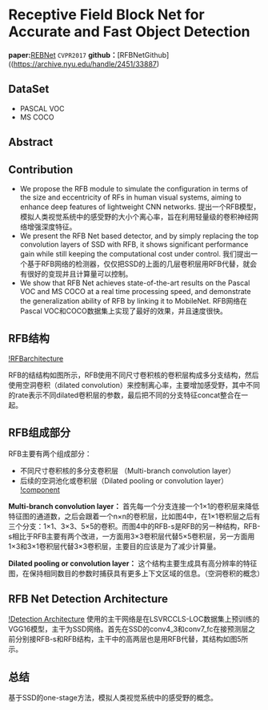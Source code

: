# Receptive Field Block Net for Accurate and Fast Object Detection


**paper:**[REBNet](https://arxiv.org/abs/1711.07767) `CVPR2017`
**github：**[RFBNetGithub]((https://archive.nyu.edu/handle/2451/33887)


## DataSet
- PASCAL VOC
- MS COCO


## Abstract



## Contribution

- We propose the RFB module to simulate the configuration in terms of the size and eccentricity of RFs in human visual systems, aiming to enhance deep features of lightweight CNN networks.
提出一个RFB模型，模拟人类视觉系统中的感受野的大小个离心率，旨在利用轻量级的卷积神经网络增强深度特征。
- We present the RFB Net based detector, and by simply replacing the top convolution layers of SSD with RFB, it shows significant performance gain while still keeping the computational cost under control.
我们提出一个基于RFB网络的检测器，仅仅把SSD的上面的几层卷积层用RFB代替，就会有很好的变现并且计算量可以控制。
- We show that RFB Net achieves state-of-the-art results on the Pascal VOC and MS COCO at a real time processing speed, and demonstrate the generalization ability of RFB by linking it to MobileNet.
RFB网络在Pascal VOC和COCO数据集上实现了最好的效果，并且速度很快。


## RFB结构
[!RFBarchitecture](rfb.png)

RFB的结结构如图所示，RFB使用不同尺寸卷积核的卷积层构成多分支结构，然后使用空洞卷积（dilated convolution）来控制离心率，主要增加感受野，其中不同的rate表示不同dilated卷积层的参数，最后把不同的分支特征concat整合在一起。


## RFB组成部分
RFB主要有两个组成部分：
- 不同尺寸卷积核的多分支卷积层 （Multi-branch convolution layer）
- 后续的空洞池化或卷积层（Dilated pooling or convolution layer）
[!component](component.png)

**Multi-branch convolution layer：**
首先每一个分支连接一个1×1的卷积层来降低特征图的通道数，之后会跟着一个n×n的卷积层，比如图4中，在1×1卷积层之后有三个分支：1×1、3×3、5×5的卷积。而图4中的RFB-s是RFB的另一种结构，RFB-s相比于RFB主要有两个改进，一方面用3×3卷积层代替5×5卷积层，另一方面用1×3和3×1卷积层代替3×3卷积层，主要目的应该是为了减少计算量。

**Dilated pooling or convolution layer：**
这个结构主要生成具有高分辨率的特征图，在保持相同数目的参数时捕获具有更多上下文区域的信息。（空洞卷积的概念）

##  RFB Net Detection Architecture
[!Detection Architecture](DetectionArchitecture.png)
使用的主干网络是在LSVRCCLS-LOC数据集上预训练的VGG16模型，主干为SSD网络。首先在SSD的conv4_3和conv7_fc在接预测层之前分别接RFB-s和RFB结构，主干中的高两层也是用RFB代替，其结构如图5所示。



## 总结
基于SSD的one-stage方法，模拟人类视觉系统中的感受野的概念。

